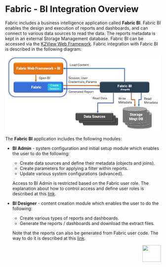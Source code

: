 # Fabric - BI Integration Overview

Fabric includes a business intelligence application called **Fabric BI**. Fabric BI enables the design and execution of reports and dashboards, and can connect to various data sources to read the data. The reports metadata is kept in an external Storage Management database. Fabric BI can be accessed via the [K2View Web Framework](https://support.k2view.com/Academy_6.5/articles/30_web_framework/01_web_framework_overview.html). Fabric integration with Fabric BI is described in the following diagram:

 ![image](images/bi_integration_architecture.png)

The **Fabric BI** application includes the following modules:

* **BI Admin** - system configuration and initial setup module which enables the user to do the following: 

  - Create data sources and define their metadata (objects and joins).
  - Create parameters for applying a filter within reports.
  - Update various system configurations (advanced).

  Access to BI Admin is restricted based on the Fabric user role. The explanation about how to control access and define user roles is described at this [link](02_Permissions_Setup.md).

* **BI Designer** - content creation module which enables the user to do the following:

  * Create various types of reports and dashboards. 
  * Generate the reports / dashboards and download the extract files.

  Note that the reports can also be generated from Fabric user code. The way to do it is described at this [link](05_report_creation_guidelines.md). 


[<img align="right" width="60" height="54" src="/articles/images/Next.png">](00_BI_user_guide_overview.md) 
